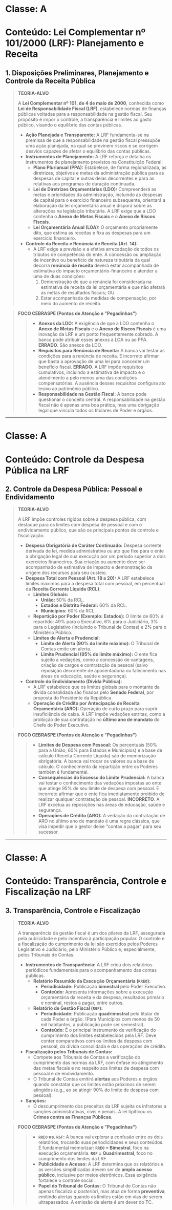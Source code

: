 # Classe: A
# Conteúdo: Lei Complementar nº 101/2000 (LRF): Planejamento e Receita

## 1. Disposições Preliminares, Planejamento e Controle da Receita Pública

> **TEORIA-ALVO**
>
> A **Lei Complementar nº 101, de 4 de maio de 2000**, conhecida como **Lei de Responsabilidade Fiscal (LRF)**, estabelece normas de finanças públicas voltadas para a responsabilidade na gestão fiscal. Seu propósito é impor o controle, a transparência e limites ao gasto público, visando o equilíbrio das contas públicas.
>
> * **Ação Planejada e Transparente:** A LRF fundamenta-se na premissa de que a responsabilidade na gestão fiscal pressupõe uma ação planejada, na qual se previnem riscos e se corrigem desvios capazes de afetar o equilíbrio das contas públicas.
> * **Instrumentos de Planejamento:** A LRF reforça e detalha os instrumentos de planejamento previstos na Constituição Federal:
>     * **Plano Plurianual (PPA):** Estabelece, de forma regionalizada, as diretrizes, objetivos e metas da administração pública para as despesas de capital e outras delas decorrentes e para as relativas aos programas de duração continuada.
>     * **Lei de Diretrizes Orçamentárias (LDO):** Compreenderá as metas e prioridades da administração, incluindo as despesas de capital para o exercício financeiro subsequente, orientará a elaboração da lei orçamentária anual e disporá sobre as alterações na legislação tributária. A LRF exige que a LDO contenha o **Anexo de Metas Fiscais** e o **Anexo de Riscos Fiscais**.
>     * **Lei Orçamentária Anual (LOA):** O orçamento propriamente dito, que estima as receitas e fixa as despesas para um exercício financeiro.
> * **Controle da Receita e Renúncia de Receita (Art. 14):**
>     * A LRF exige a previsão e a efetiva arrecadação de todos os tributos de competência do ente. A concessão ou ampliação de incentivo ou benefício de natureza tributária da qual decorra **renúncia de receita** deverá estar acompanhada de estimativa do impacto orçamentário-financeiro e atender a uma de duas condições:
>         1.  Demonstração de que a renúncia foi considerada na estimativa de receita da lei orçamentária e que não afetará as metas de resultados fiscais; OU
>         2.  Estar acompanhada de medidas de compensação, por meio do aumento de receita.

> **FOCO CEBRASPE (Pontos de Atenção e "Pegadinhas")**
>
> > * **Anexos da LDO:** A exigência de que a LDO contenha o **Anexo de Metas Fiscais** e o **Anexo de Riscos Fiscais** é uma inovação da LRF e um ponto frequentemente cobrado. A banca pode atribuir esses anexos à LOA ou ao PPA. **ERRADO**. São anexos da LDO.
> > * **Requisitos para Renúncia de Receita:** A banca vai testar as condições para a renúncia de receita. É incorreto afirmar que basta a aprovação de uma lei para conceder um benefício fiscal. **ERRADO**. A LRF impõe requisitos cumulativos, incluindo a estimativa de impacto e o atendimento a pelo menos uma das condições compensatórias. A ausência desses requisitos configura ato lesivo ao patrimônio público.
> > * **Responsabilidade na Gestão Fiscal:** A banca pode questionar o conceito central. A responsabilidade na gestão fiscal não é apenas uma boa prática, mas uma obrigação legal que vincula todos os titulares de Poder e órgãos.

---
# Classe: A
# Conteúdo: Controle da Despesa Pública na LRF

## 2. Controle da Despesa Pública: Pessoal e Endividamento

> **TEORIA-ALVO**
>
> A LRF impõe controles rígidos sobre a despesa pública, com destaque para os limites com despesa de pessoal e com o endividamento público, que são os principais pontos de controle e fiscalização.
>
> * **Despesa Obrigatória de Caráter Continuado:** Despesa corrente derivada de lei, medida administrativa ou ato que fixe para o ente a obrigação legal de sua execução por um período superior a dois exercícios financeiros. Sua criação ou aumento deve ser acompanhado de estimativa de impacto e demonstração da origem dos recursos para seu custeio.
> * **Despesa Total com Pessoal (Art. 18 a 20):** A LRF estabelece limites máximos para a despesa total com pessoal, em percentual da **Receita Corrente Líquida (RCL)**.
>     * **Limites Globais:**
>         * **União:** 50% da RCL.
>         * **Estados e Distrito Federal:** 60% da RCL.
>         * **Municípios:** 60% da RCL.
>     * **Repartição por Poder (Exemplo: Estados):** O limite de 60% é repartido: 49% para o Executivo, 6% para o Judiciário, 3% para o Legislativo (incluindo o Tribunal de Contas) e 2% para o Ministério Público.
>     * **Limites de Alerta e Prudencial:**
>         * **Limite de Alerta (90% do limite máximo):** O Tribunal de Contas emite um alerta.
>         * **Limite Prudencial (95% do limite máximo):** O ente fica sujeito a vedações, como a concessão de vantagens, criação de cargos e contratação de pessoal (salvo reposição decorrente de aposentadoria ou falecimento nas áreas de educação, saúde e segurança).
> * **Controle do Endividamento (Dívida Pública):**
>     * A LRF estabelece que os limites globais para o montante da dívida consolidada são fixados pelo **Senado Federal**, por proposta do Presidente da República.
>     * **Operação de Crédito por Antecipação de Receita Orçamentária (ARO):** Operação de curto prazo para suprir insuficiência de caixa. A LRF impõe vedações estritas, como a proibição de sua contratação no **último ano de mandato** do Chefe do Poder Executivo.

> **FOCO CEBRASPE (Pontos de Atenção e "Pegadinhas")**
>
> > * **Limites de Despesa com Pessoal:** Os percentuais (50% para a União, 60% para Estados e Municípios) e a base de cálculo (Receita Corrente Líquida) são de memorização obrigatória. A banca vai trocar os valores ou a base de cálculo. O conhecimento da repartição entre os Poderes também é fundamental.
> > * **Consequências do Excesso do Limite Prudencial:** A banca vai testar o conhecimento das vedações impostas ao ente que atinge 95% de seu limite de despesa com pessoal. É incorreto afirmar que o ente fica imediatamente proibido de realizar qualquer contratação de pessoal. **INCORRETO**. A LRF excetua as reposições nas áreas de educação, saúde e segurança.
> > * **Operações de Crédito (ARO):** A vedação da contratação de ARO no último ano de mandato é uma regra clássica, que visa impedir que o gestor deixe "contas a pagar" para seu sucessor.

---
# Classe: A
# Conteúdo: Transparência, Controle e Fiscalização na LRF

## 3. Transparência, Controle e Fiscalização

> **TEORIA-ALVO**
>
> A transparência da gestão fiscal é um dos pilares da LRF, assegurada pela publicidade e pelo incentivo à participação popular. O controle e a fiscalização do cumprimento da lei são exercidos pelos Poderes Legislativo e Judiciário, pelo Ministério Público e, especialmente, pelos Tribunais de Contas.
>
> * **Instrumentos de Transparência:** A LRF criou dois relatórios periódicos fundamentais para o acompanhamento das contas públicas.
>     * **Relatório Resumido da Execução Orçamentária (`RREO`):**
>         * **Periodicidade:** Publicação **bimestral** pelo Poder Executivo.
>         * **Conteúdo:** Apresenta informações sobre a execução orçamentária da receita e da despesa, resultados primário e nominal, restos a pagar, entre outros.
>     * **Relatório de Gestão Fiscal (`RGF`):**
>         * **Periodicidade:** Publicação **quadrimestral** pelo titular de cada Poder e órgão. (Para Municípios com menos de 50 mil habitantes, a publicação pode ser semestral).
>         * **Conteúdo:** É o principal instrumento de verificação do cumprimento dos limites estabelecidos pela LRF. Deve conter comparativos com os limites da despesa com pessoal, da dívida consolidada e das operações de crédito.
> * **Fiscalização pelos Tribunais de Contas:**
>     * Compete aos Tribunais de Contas a verificação do cumprimento das normas da LRF, com ênfase no atingimento das metas fiscais e no respeito aos limites de despesa com pessoal e de endividamento.
>     * O Tribunal de Contas emitirá **alertas** aos Poderes e órgãos quando constatar que os limites estão próximos de serem atingidos (e.g., ao se atingir 90% do limite de despesa com pessoal).
> * **Sanções:**
>     * O descumprimento dos preceitos da LRF sujeita os infratores a sanções administrativas, civis e penais. A lei tipificou os **Crimes contra as Finanças Públicas**.

> **FOCO CEBRASPE (Pontos de Atenção e "Pegadinhas")**
>
> > * **`RREO` vs. `RGF`:** A banca vai explorar a confusão entre os dois relatórios, trocando suas periodicidades e seus conteúdos. É fundamental memorizar: **`RREO` = Bimestral**, foco na execução orçamentária. **`RGF` = Quadrimestral**, foco no cumprimento dos limites da LRF.
> > * **Publicidade e Acesso:** A LRF determina que os relatórios e as versões simplificadas devem ser de **amplo acesso público**, inclusive por meios eletrônicos. Essa exigência fortalece o controle social.
> > * **Papel do Tribunal de Contas:** O Tribunal de Contas não apenas fiscaliza *a posteriori*, mas atua de forma **preventiva**, emitindo alertas quando os limites estão em vias de serem ultrapassados. A emissão de alerta é um dever do TC.